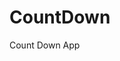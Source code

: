 # CountDown
 Count Down App
      
                   
                                                                                                
                                                                                            
                                                                                               
                                                                                     
                                                                    
                                            
                         
                   
    
 
   
